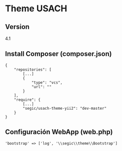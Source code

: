 Theme USACH
===========

Version
-------
4.1

Install Composer (composer.json)
--------------------------------

    {
        "repositories": [
            [...]
            {
                "type": "vcs",
                "url": ""
            }
        ],
        "require": {
            [...]
            "segic/usach-theme-yii2": "dev-master"
        }
    }

Configuración WebApp (web.php)
------------------------------

    'bootstrap' => ['log', '\\segic\\theme\\Bootstrap']


